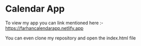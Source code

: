# Calendar App
To view my app you can link mentioned here :- 
https://farhancalendarapp.netlify.app

You can even clone my repository and open the index.html file
 
